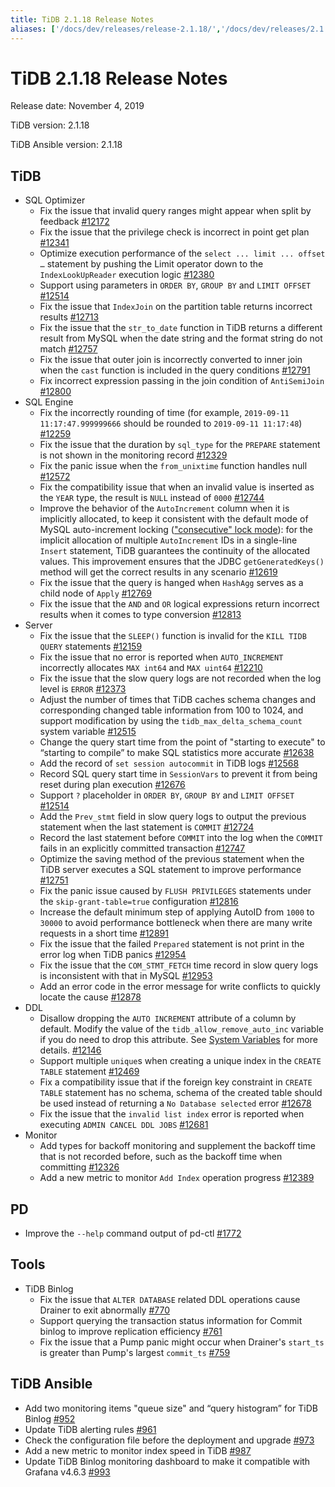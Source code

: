 ```yaml
---
title: TiDB 2.1.18 Release Notes
aliases: ['/docs/dev/releases/release-2.1.18/','/docs/dev/releases/2.1.18/']
---
```


# TiDB 2.1.18 Release Notes

Release date: November 4, 2019

TiDB version: 2.1.18

TiDB Ansible version: 2.1.18

## TiDB

+ SQL Optimizer
    - Fix the issue that invalid query ranges might appear when split by feedback [#12172](https://github.com/pingcap/tidb/pull/12172)
    - Fix the issue that the privilege check is incorrect in point get plan [#12341](https://github.com/pingcap/tidb/pull/12341)
    - Optimize execution performance of the `select ... limit ... offset …` statement by pushing the Limit operator down to the `IndexLookUpReader` execution logic [#12380](https://github.com/pingcap/tidb/pull/12380)
    - Support using parameters in  `ORDER BY`, `GROUP BY` and `LIMIT OFFSET` [#12514](https://github.com/pingcap/tidb/pull/12514)
    - Fix the issue that `IndexJoin` on the partition table returns incorrect results [#12713](https://github.com/pingcap/tidb/pull/12713)
    - Fix the issue that the `str_to_date` function in TiDB returns a different result from MySQL when the date string and the format string do not match [#12757](https://github.com/pingcap/tidb/pull/12757)
    - Fix the issue that outer join is incorrectly converted to inner join when the `cast` function is included in the query conditions [#12791](https://github.com/pingcap/tidb/pull/12791)
    - Fix incorrect expression passing in the join condition of `AntiSemiJoin` [#12800](https://github.com/pingcap/tidb/pull/12800)
+ SQL Engine
    - Fix the incorrectly rounding of time (for example, `2019-09-11 11:17:47.999999666` should be rounded to `2019-09-11 11:17:48`) [#12259](https://github.com/pingcap/tidb/pull/12259)
    - Fix the issue that the duration by `sql_type` for the `PREPARE` statement is not shown in the monitoring record [#12329](https://github.com/pingcap/tidb/pull/12329)
    - Fix the panic issue when the `from_unixtime` function handles null [#12572](https://github.com/pingcap/tidb/pull/12572)
    - Fix the compatibility issue that when an invalid value is inserted as the `YEAR` type, the result is `NULL` instead of `0000` [#12744](https://github.com/pingcap/tidb/pull/12744)
    - Improve the behavior of the `AutoIncrement` column when it is implicitly allocated, to keep it consistent with the default mode of MySQL auto-increment locking (["consecutive" lock mode](https://dev.mysql.com/doc/refman/5.7/en/innodb-auto-increment-handling.html)): for the implicit allocation of multiple `AutoIncrement` IDs in a single-line `Insert` statement, TiDB guarantees the continuity of the allocated values. This improvement ensures that the JDBC `getGeneratedKeys()` method will get the correct results in any scenario [#12619](https://github.com/pingcap/tidb/pull/12619)
    - Fix the issue that the query is hanged when `HashAgg` serves as a child node of `Apply` [#12769](https://github.com/pingcap/tidb/pull/12769)
    - Fix the issue that the `AND` and `OR` logical expressions return incorrect results when it comes to type conversion [#12813](https://github.com/pingcap/tidb/pull/12813)
+ Server
    - Fix the issue that the `SLEEP()` function is invalid for the `KILL TIDB QUERY` statements [#12159](https://github.com/pingcap/tidb/pull/12159)
    - Fix the issue that no error is reported when `AUTO_INCREMENT` incorrectly allocates `MAX int64` and `MAX uint64` [#12210](https://github.com/pingcap/tidb/pull/12210)
    - Fix the issue that the slow query logs are not recorded when the log level is `ERROR` [#12373](https://github.com/pingcap/tidb/pull/12373)
    - Adjust the number of times that TiDB caches schema changes and corresponding changed table information from 100 to 1024, and support modification by using the `tidb_max_delta_schema_count` system variable [#12515](https://github.com/pingcap/tidb/pull/12515)
    - Change the query start time from the point of "starting to execute" to “starting to compile” to make SQL statistics more accurate [#12638](https://github.com/pingcap/tidb/pull/12638)
    - Add the record of `set session autocommit` in TiDB logs [#12568](https://github.com/pingcap/tidb/pull/12568)
    - Record SQL query start time in `SessionVars`  to prevent it from being reset during plan execution [#12676](https://github.com/pingcap/tidb/pull/12676)
    - Support `?` placeholder in  `ORDER BY`, `GROUP BY` and `LIMIT OFFSET` [#12514](https://github.com/pingcap/tidb/pull/12514)
    - Add the `Prev_stmt` field in slow query logs to output the previous statement when the last statement is `COMMIT` [#12724](https://github.com/pingcap/tidb/pull/12724)
    - Record the last statement before `COMMIT` into the log when the `COMMIT` fails in an explicitly committed transaction [#12747](https://github.com/pingcap/tidb/pull/12747)
    - Optimize the saving method of the previous statement when the TiDB server executes a SQL statement to improve performance [#12751](https://github.com/pingcap/tidb/pull/12751)
    - Fix the panic issue caused by `FLUSH PRIVILEGES` statements under the `skip-grant-table=true` configuration [#12816](https://github.com/pingcap/tidb/pull/12816)
    - Increase the default minimum step of applying AutoID from `1000` to `30000` to avoid performance bottleneck when there are many write requests in a short time [#12891](https://github.com/pingcap/tidb/pull/12891)
    - Fix the issue that the failed `Prepared` statement is not print in the error log when TiDB panics [#12954](https://github.com/pingcap/tidb/pull/12954)
    - Fix the issue that the `COM_STMT_FETCH` time record in slow query logs is inconsistent with that in MySQL [#12953](https://github.com/pingcap/tidb/pull/12953)
    - Add an error code in the error message for write conflicts to quickly locate the cause [#12878](https://github.com/pingcap/tidb/pull/12878)
+ DDL
    - Disallow dropping the `AUTO INCREMENT` attribute of a column by default. Modify the value of the `tidb_allow_remove_auto_inc` variable if you do need to drop this attribute. See [System Variables](/system-variables.md#tidb_allow_remove_auto_inc-new-in-v2118-and-v304) for more details. [#12146](https://github.com/pingcap/tidb/pull/12146)
    - Support multiple `unique`s when creating a unique index in the `CREATE TABLE` statement [#12469](https://github.com/pingcap/tidb/pull/12469)
    - Fix a compatibility issue that if the foreign key constraint in `CREATE TABLE` statement has no schema, schema of the created table should be used instead of returning a `No Database selected` error [#12678](https://github.com/pingcap/tidb/pull/12678)
    - Fix the issue that the `invalid list index` error is reported when executing `ADMIN CANCEL DDL JOBS` [#12681](https://github.com/pingcap/tidb/pull/12681)
+ Monitor
    - Add types for backoff monitoring and supplement the backoff time that is not recorded before, such as the backoff time when committing [#12326](https://github.com/pingcap/tidb/pull/12326)
    - Add a new metric to monitor `Add Index` operation progress [#12389](https://github.com/pingcap/tidb/pull/12389)

## PD

- Improve the `--help` command output of pd-ctl [#1772](https://github.com/pingcap/pd/pull/1772)

## Tools

+ TiDB Binlog
    - Fix the issue that `ALTER DATABASE` related DDL operations cause Drainer to exit abnormally [#770](https://github.com/pingcap/tidb-binlog/pull/770)
    - Support querying the transaction status information for Commit binlog to improve replication efficiency [#761](https://github.com/pingcap/tidb-binlog/pull/761)
    - Fix the issue that a Pump panic might occur when Drainer's `start_ts` is greater than Pump's largest `commit_ts` [#759](https://github.com/pingcap/tidb-binlog/pull/759)

## TiDB Ansible

- Add two monitoring items "queue size" and “query histogram” for TiDB Binlog [#952](https://github.com/pingcap/tidb-ansible/pull/952)
- Update TiDB alerting rules [#961](https://github.com/pingcap/tidb-ansible/pull/961)
- Check the configuration file before the deployment and upgrade [#973](https://github.com/pingcap/tidb-ansible/pull/973)
- Add a new metric to monitor index speed in TiDB [#987](https://github.com/pingcap/tidb-ansible/pull/987)
- Update TiDB Binlog monitoring dashboard to make it compatible with Grafana v4.6.3 [#993](https://github.com/pingcap/tidb-ansible/pull/993)

